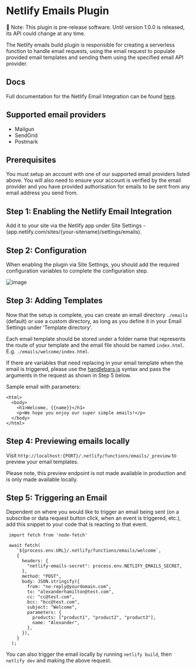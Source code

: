 # Netlify Emails Plugin

🚧 Note: This plugin is pre-release software. Until version 1.0.0 is released, its API could change at any time.

The Netlify emails build plugin is responsible for creating a serverless function to handle email requests, using the email request to populate provided email templates and sending them using the specified email API provider.

## Docs

Full documentation for the Netlify Email Integration can be found [here](https://docs.netlify.com/netlify-labs/experimental-features/email-integration).

## Supported email providers

- Mailgun
- SendGrid
- Postmark

## Prerequisites

You must setup an account with one of our supported email providers listed above. You will also need to ensure your account is verified by the email provider and you have provided authorisation for emails to be sent from any email address you send from.

## Step 1: Enabling the Netlify Email Integration

Add it to your site via the Netlify app under Site Settings - (app.netlify.com/sites/{your-sitename}/settings/emails).

## Step 2: Configuration

When enabling the plugin via Site Settings, you should add the required configuration variables to complete the configuration step.

![image](https://user-images.githubusercontent.com/15314252/197204381-5a06d036-ea90-40d5-9a85-262d137e8309.png)

## Step 3: Adding Templates

Now that the setup is complete, you can create an email directory `./emails` (default) or use a custom directory, as long as you define it in your Email Settings under ‘Template directory’.

Each email template should be stored under a folder name that represents the route of your template and the email file should be named `index.html`. E.g. `./emails/welcome/index.html`.

If there are variables that need replacing in your email template when the email is triggered, please use the [handlebars.js](https://handlebarsjs.com/) syntax and pass the arguments in the request as shown in Step 5 below.

Sample email with parameters:

```
<html>
  <body>
    <h1>Welcome, {{name}}</h1>
    <p>We hope you enjoy our super simple emails!</p>
  </body>
</html>
```

## Step 4: Previewing emails locally

Visit `http://localhost:{PORT}/.netlify/functions/emails/_preview` to preview your email templates.

Please note, this preview endpoint is not made available in production and is only made available locally.

## Step 5: Triggering an Email

Dependent on where you would like to trigger an email being sent (on a subscribe or data request button click, when an event is triggered, etc.), add this snippet to your code that is reacting to that event.

```
 import fetch from 'node-fetch'

 await fetch(
    `${process.env.URL}/.netlify/functions/emails/welcome`,
    {
      headers: {
        "netlify-emails-secret": process.env.NETLIFY_EMAILS_SECRET,
      },
      method: "POST",
      body: JSON.stringify({
        from: "no-reply@yourdomain.com",
        to: "alexanderhamilton@test.com",
        cc: "cc@test.com",
        bcc: "bcc@test.com",
        subject: "Welcome",
        parameters: {
          products: ["product1", "product2", "product3"],
          name: "Alexander",
        },
      }),
    }
  );
```

You can also trigger the email locally by running `netlify build`, then `netlify dev` and making the above request.
